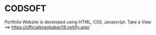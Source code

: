 # CODSOFT
Portfolio Website is developed using HTML, CSS, Javascript.
Take a View ==> https://officialkiranbabar09.netlify.app/
